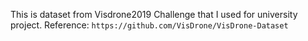 This is dataset from Visdrone2019 Challenge that I used for university project.
Reference:
```https://github.com/VisDrone/VisDrone-Dataset```
